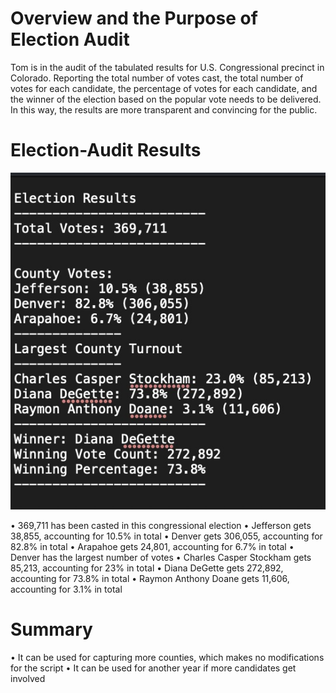 # Overview and the Purpose of Election Audit

Tom is in the audit of the tabulated results for U.S. Congressional precinct in Colorado. Reporting the total number of votes cast, the total number of votes for each candidate, the percentage of votes for each candidate, and the winner of the election based on the popular vote needs to be delivered. In this way, the results are more transparent and convincing for the public.


# Election-Audit Results


![alt text](results.png)



• 369,711 has been casted in this congressional election
• Jefferson gets 38,855, accounting for 10.5% in total
• Denver gets 306,055, accounting for 82.8% in total
•	Arapahoe gets 24,801, accounting for 6.7% in total
•	Denver has the largest number of votes
•	Charles Casper Stockham gets 85,213, accounting for 23% in total
•	Diana DeGette gets 272,892, accounting for 73.8% in total
•	Raymon Anthony Doane gets 11,606, accounting for 3.1% in total 


# Summary

• It can be used for capturing more counties, which makes no modifications for the script
• It can be used for another year if more candidates get involved
